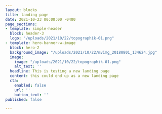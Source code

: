 ```yaml
---
layout: blocks
title: landing page
date: 2021-10-23 00:00:00 -0400
page_sections:
- template: simple-header
  block: header-3
  logo: "/uploads/2021/10/22/topographik-01.png"
- template: hero-banner-w-image
  block: hero-2
  background_image: "/uploads/2021/10/22/mvimg_20180801_134624.jpg"
  image:
    image: "/uploads/2021/10/22/topographik-01.png"
    alt_text: ''
  headline: This is testing a new landing page
  content: this could end up as a new landing page
  cta:
    enabled: false
    url: ''
    button_text: ''
published: false

---
```

